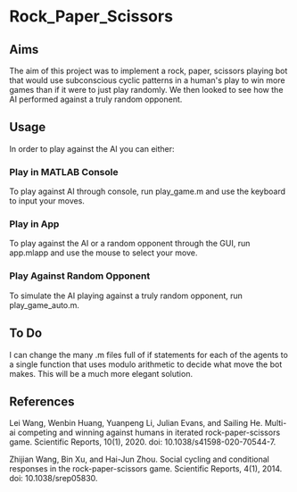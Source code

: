 # Rock_Paper_Scissors

## Aims
The aim of this project was to implement a rock, paper, scissors playing bot that would use subconscious cyclic patterns in a human's play to win more games than if it were to just play randomly.
We then looked to see how the AI performed against a truly random opponent.

## Usage

In order to play against the AI you can either:

### Play in MATLAB Console

To play against AI through console, run play_game.m and use the keyboard to input your moves.

### Play in App

To play against the AI or a random opponent through the GUI, run app.mlapp and use the mouse to select your move.

### Play Against Random Opponent

To simulate the AI playing against a truly random opponent, run play_game_auto.m.

## To Do

I can change the many .m files full of if statements for each of the agents to a single function that uses modulo arithmetic to decide what move the bot makes.
This will be a much more elegant solution.


## References
Lei Wang, Wenbin Huang, Yuanpeng Li, Julian Evans, and Sailing He. Multi-ai competing and winning against humans in iterated rock-paper-scissors game. Scientific Reports, 10(1), 2020. doi: 10.1038/s41598-020-70544-7.

Zhijian Wang, Bin Xu, and Hai-Jun Zhou. Social cycling and conditional responses in the rock-paper-scissors game. Scientific Reports, 4(1), 2014. doi: 10.1038/srep05830.








